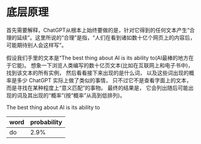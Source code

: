 # 底层原理

首先需要解释，ChatGPT从根本上始终要做的是，针对它得到的任何文本产生“合理的延续”。这里所说的“合理”是指，“人们在看到诸如数十亿个网页上的内容后，可能期待别人会这样写”。

假设我们手里的文本是“The best thing about AI is its ability to(AI最棒的地方在于它能)。
想象一下浏览人类编写的数十亿页文本(比如在互联网上和电子书中)，
找到该文本的所有实例，
然后看看接下来出现的是什么词，
以及这些词出现的概率是多少 ChatGPT 实际上做了类似的事情，
只不过它不是查看字面上的文本，
而是寻找在某种程度上“意义匹配”的事物。
最终的结果是，
它会列出随后可能出现的词及其出现的“概率”(按“概率”从高到低排列)。

The best thing about AI is its ability to

|word|probability|
|-|-|
|  do |2.9%|
